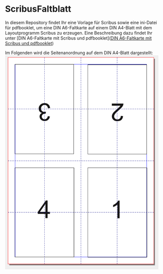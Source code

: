 # ScribusFaltblatt
In diesem Repository findet Ihr eine Vorlage für Scribus sowie eine ini-Datei für pdfbooklet, um eine DIN A6-Faltkarte auf einem DIN A4-Blatt mit dem Layoutprogramm Scribus zu erzeugen.
Eine Beschreibung dazu findet Ihr unter [DIN A6-Faltkarte mit Scribus und pdfbooklet]([DIN A6-Faltkarte mit Scribus und pdfbooklet](https://github.com/aviateur/ScribusFaltblatt/blob/main/DIN%20A6%20Faltkarte%20mit%20Scribus%20und%20pdfbooklet.pdf))

Im Folgenden wird die Seitenanordnung auf dem DIN A4-Blatt dargestellt:
![Seitenanordnung](https://github.com/aviateur/ScribusFaltblatt/blob/main/DIN%20A6%20Faltkarte%20Seitenanordnung.png)
